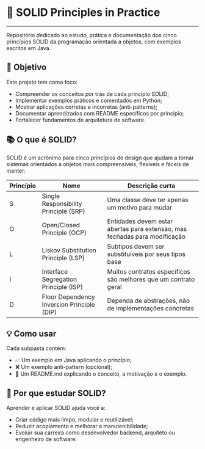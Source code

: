 # 🧱 SOLID Principles in Practice

---

Repositório dedicado ao estudo, prática e documentação dos cinco princípios SOLID da programação orientada a objetos, com exemplos escritos em Java.

## 🎯 Objetivo
Este projeto tem como foco:

- Compreender os conceitos por trás de cada princípio SOLID;
- Implementar exemplos práticos e comentados em Python;
- Mostrar aplicações corretas e incorretas (anti-patterns);
- Documentar aprendizados com README específicos por princípio;
- Fortalecer fundamentos de arquitetura de software.

## 📚 O que é SOLID?
SOLID é um acrônimo para cinco princípios de design que ajudam a tornar sistemas orientados a objetos mais compreensíveis, flexíveis e fáceis de manter:

| Princípio | Nome                                       | Descrição curta                                                            |
|-----------|--------------------------------------------|----------------------------------------------------------------------------|
| S         | Single Responsibility Principle (SRP)      | Uma classe deve ter apenas um motivo para mudar                            |
| O         | Open/Closed Principle (OCP)                | Entidades devem estar abertas para extensão, mas fechadas para modificação |
| L         | Liskov Substitution Principle (LSP)        | Subtipos devem ser substituíveis por seus tipos base                       |
| I         | Interface Segregation Principle (ISP)      | Muitos contratos específicos são melhores que um contrato geral            |
| D         | Floor Dependency Inversion Principle (DIP) | Dependa de abstrações, não de implementações concretas                     |

## 💡 Como usar
Cada subpasta contém:

- ✅ Um exemplo em Java aplicando o princípio;
- ❌ Um exemplo anti-pattern (opcional);
- 📝 Um README.md explicando o conceito, a motivação e o exemplo.

## 🚀 Por que estudar SOLID?
Aprender e aplicar SOLID ajuda você a:
- Criar código mais limpo, modular e reutilizável;
- Reduzir acoplamento e melhorar a manutenibilidade;
- Evoluir sua carreira como desenvolvedor backend, arquiteto ou engenheiro de software.